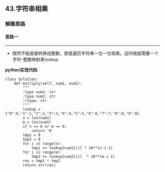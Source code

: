 ## 43.字符串相乘
### 解题思路
#### 思路一
****
- 既然不能直接转换成整数，那就遍历字符串一位一位相乘。这时候就需要一个字符-整数映射表lookup

**python实现代码**
```
class Solution:
    def multiply(self, num1, num2):
        """
        :type num1: str
        :type num2: str
        :rtype: str
        """
        lookup = {"0":0,"1":1,"2":2,"3":3,"4":4,"5":5,"6":6,"7":7,"8":8,"9":9} 
        n = len(num1)
        m = len(num2)
        if n == 0 or m == 0:
            return '0'
        tmp1 = 0
        tmp2 = 0
        for i in range(n):
            tmp1 += lookup[num1[i]] * 10**(n-i-1)
        for i in range(m):
            tmp2 += lookup[num2[i]]  * 10**(m-i-1)
        res = tmp1 * tmp2
        return str(res)
```

